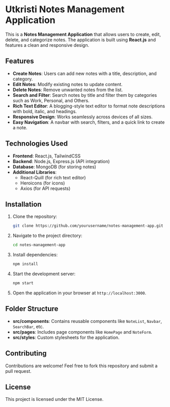 
# Utkristi Notes Management Application

This is a **Notes Management Application** that allows users to create, edit, delete, and categorize notes. 
The application is built using **React.js** and features a clean and responsive design.

## Features

- **Create Notes**: Users can add new notes with a title, description, and category.
- **Edit Notes**: Modify existing notes to update content.
- **Delete Notes**: Remove unwanted notes from the list.
- **Search and Filter**: Search notes by title and filter them by categories such as Work, Personal, and Others.
- **Rich Text Editor**: A blogging-style text editor to format note descriptions with bold, italic, and headings.
- **Responsive Design**: Works seamlessly across devices of all sizes.
- **Easy Navigation**: A navbar with search, filters, and a quick link to create a note.

## Technologies Used

- **Frontend**: React.js, TailwindCSS
- **Backend**: Node.js, Express.js (API integration)
- **Database**: MongoDB (for storing notes)
- **Additional Libraries**:
  - React-Quill (for rich text editor)
  - Heroicons (for icons)
  - Axios (for API requests)

## Installation

1. Clone the repository:
   ```bash
   git clone https://github.com/yourusername/notes-management-app.git
   ```

2. Navigate to the project directory:
   ```bash
   cd notes-management-app
   ```

3. Install dependencies:
   ```bash
   npm install
   ```

4. Start the development server:
   ```bash
   npm start
   ```

5. Open the application in your browser at `http://localhost:3000`.

## Folder Structure

- **src/components**: Contains reusable components like `NoteList`, `Navbar`, `SearchBar`, etc.
- **src/pages**: Includes page components like `HomePage` and `NoteForm`.
- **src/styles**: Custom stylesheets for the application.

## Contributing

Contributions are welcome! Feel free to fork this repository and submit a pull request.

## License

This project is licensed under the MIT License.
